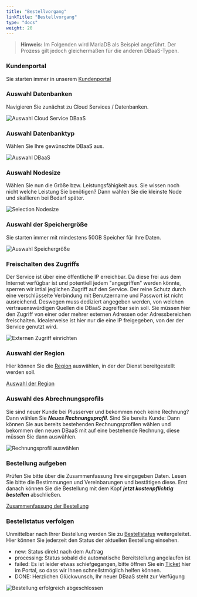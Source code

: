 ```yaml
---
title: "Bestellvorgang"
linkTitle: "Bestellvorgang"
type: "docs"
weight: 20
---
```


> **Hinweis:** Im Folgenden wird MariaDB als Beispiel angeführt. Der Prozess gilt jedoch gleichermaßen für die anderen DBaaS-Typen.

### Kundenportal

Sie starten immer in unserem [Kundenportal](https://customerservice.plusserver.com)

### Auswahl Datenbanken

Navigieren Sie zunächst zu Cloud Services / Datenbanken.

![Auswahl Cloud Service DBaaS](/images/content/04-msl/de/databases/ordering/1-cloud_service_databases.png)

### Auswahl Datenbanktyp

Wählen Sie Ihre gewünschte DBaaS aus.

![Auswahl DBaaS](/images/content/04-msl/de/databases/ordering/2-selection-database-type.png)

### Auswahl Nodesize

Wählen Sie nun die Größe bzw. Leistungsfähigkeit aus. Sie wissen noch nicht welche Leistung Sie benötigen? Dann wählen Sie die kleinste Node und skallieren bei Bedarf später.

![Selection Nodesize](/images/content/04-msl/de/databases/ordering/3-selection-node-size.png)

### Auswahl der Speichergröße

Sie starten immer mit mindestens 50GB Speicher für Ihre Daten.

![Auswahl Speichergröße](/images/content/04-msl/de/databases/ordering/4-select-storage-size.png)

### Freischalten des Zugriffs

Der Service ist über eine öffentliche IP erreichbar. Da diese frei aus dem Internet verfügbar ist und potentiell jedem "angegriffen" werden könnte, sperren wir intial jeglichen Zugriff auf den Service. Der reine Schutz durch eine verschlüsselte Verbindung mit Benutzername und Passwort ist nicht ausreichend. Deswegen muss dediziert angegeben werden, von welchen vertrauenswürdigen Quellen die DBaaS zugreifbar sein soll. Sie müssen hier den Zugriff von einer oder mehrer externen Adressen oder Adressbereichen freischalten. Idealerweise ist hier nur die eine IP freigegeben, von der der Service genutzt wird.

![Externen Zugriff einrichten](/images/content/04-msl/de/databases/ordering/5-selection-trusted-sources.png)

### Auswahl der Region

Hier können Sie die [Region](../documentation/az/) auswählen, in der der Dienst bereitgestellt werden soll.

[Auswahl der Region](/images/content/04-msl/de/databases/ordering/6-selection_region.png)

### Auswahl des Abrechnungsprofils

Sie sind neuer Kunde bei Plusserver und bekommen noch keine Rechnung? Dann wählen Sie ***Neues Rechnungsprofil***. Sind Sie bereits Kunde: Dann können Sie aus bereits bestehenden Rechnungsprofilen wählen und bekommen den neuen DBaaS mit auf eine bestehende Rechnung, diese müssen Sie dann auswählen.

![Rechnungsprofil auswählen](/images/content/04-msl/de/databases/ordering/7-selection-invoice-profile.png)

### Bestellung aufgeben

Prüfen Sie bitte über die Zusammenfassung Ihre eingegeben Daten. Lesen Sie bitte die Bestimmungen und Vereinbarungen und bestätigen diese. Erst danach können Sie die Bestellung mit dem Kopf ***jetzt kostenpflichtig bestellen*** abschließen.

[Zusammenfassung der Bestellung](/images/content/04-msl/de/databases/ordering/8-order-overview.png)

### Bestellstatus verfolgen

Unmittelbar nach Ihrer Bestellung werden Sie zu [Bestellstatus](https://customerservice.plusserver.com/order-status) weitergeleitet. Hier können Sie jederzeit den Status der aktuellen Bestellung einsehen.

- new: Status direkt nach dem Auftrag
- processing: Status sobald die automatische Bereitstellung angelaufen ist
- failed: Es ist leider etwas schiefgegangen, bitte öffnen Sie ein [Ticket](https://customerservice.plusserver.com/support/ticket-create) hier im Portal, so dass wir Ihnen schnellstmöglich helfen können.
- DONE: Herzlichen Glückwunsch, Ihr neuer DBaaS steht zur Verfügung

![Bestellung erfolgreich abgeschlossen](/images/content/04-msl/de/databases/ordering/10-order_status.png)